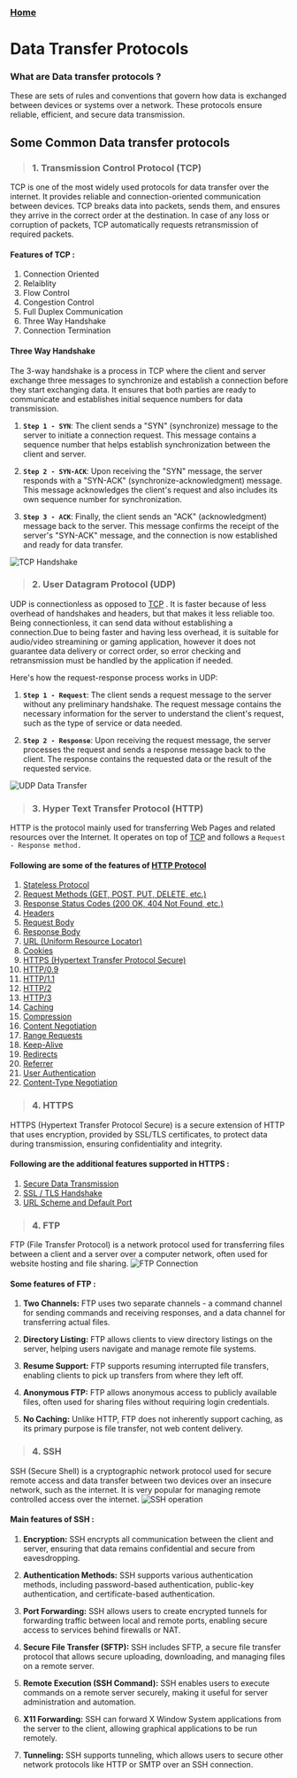 ### [Home](/README.md)

# Data Transfer Protocols

### What are Data transfer protocols ?
These are sets of rules and conventions that govern how data is exchanged between devices or systems over a network. These protocols ensure reliable, efficient, and secure data transmission.

## Some Common Data transfer protocols
> ### 1. Transmission Control Protocol (TCP)  
TCP is one of the most widely used protocols for data transfer over the internet. It provides reliable and connection-oriented communication between devices. TCP breaks data into packets, sends them, and ensures they arrive in the correct order at the destination. In case of any loss or corruption of packets, TCP automatically requests retransmission of required packets.

#### Features of TCP :
1. Connection Oriented
2. Relaiblity
3. Flow Control
4. Congestion Control
5. Full Duplex Communication
6. Three Way Handshake
7. Connection Termination

#### Three Way Handshake
The 3-way handshake is a process in TCP where the client and server exchange three messages to synchronize and establish a connection before they start exchanging data. It ensures that both parties are ready to communicate and establishes initial sequence numbers for data transmission.

1. **`Step 1 - SYN`**: The client sends a "SYN" (synchronize) message to the server to initiate a connection request. This message contains a sequence number that helps establish synchronization between the client and server.

2. **`Step 2 - SYN-ACK`**: Upon receiving the "SYN" message, the server responds with a "SYN-ACK" (synchronize-acknowledgment) message. This message acknowledges the client's request and also includes its own sequence number for synchronization.

3. **`Step 3 - ACK`**: Finally, the client sends an "ACK" (acknowledgment) message back to the server. This message confirms the receipt of the server's "SYN-ACK" message, and the connection is now established and ready for data transfer.

![TCP Handshake](/assets/tcpHandshake.png)

> ### 2. User Datagram Protocol (UDP)
UDP is connectionless as opposed to [TCP](#1-transmission-control-protocol-tcp) . It is faster because of less overhead of handshakes and headers, but that makes it less reliable too. Being connectionless, it can send data without establishing a connection.Due to being faster  and having less overhead, it is suitable for audio/video streamining or gaming application, however it does not guarantee data delivery or correct order, so error checking and retransmission must be handled by the application if needed.

Here's how the request-response process works in UDP:

1. **`Step 1 - Request`**: The client sends a request message to the server without any preliminary handshake. The request message contains the necessary information for the server to understand the client's request, such as the type of service or data needed.

2. **`Step 2 - Response`**: Upon receiving the request message, the server processes the request and sends a response message back to the client. The response contains the requested data or the result of the requested service.

![UDP Data Transfer](/assets/udpTransfer.png)

> ### 3. Hyper Text Transfer Protocol (HTTP)
HTTP is the protocol mainly used for transferring Web Pages and related resources over the Internet. It operates on top of [TCP](#1-transmission-control-protocol-tcp) and follows a `Request - Response method.`

#### Following are some of the features of [HTTP Protocol](/pages/dtp/HTTP.md)

1. [Stateless Protocol](/null)
2. [Request Methods (GET, POST, PUT, DELETE, etc.)](/null)
3. [Response Status Codes (200 OK, 404 Not Found, etc.)](/null)
4. [Headers](/null)
5. [Request Body](/null)
6. [Response Body](/null)
7. [URL (Uniform Resource Locator)](/null)
8. [Cookies](/null)
9. [HTTPS (Hypertext Transfer Protocol Secure)](/null)
10. [HTTP/0.9](/null)
11. [HTTP/1.1](/null)
12. [HTTP/2](/null)
13. [HTTP/3](/null)
14. [Caching](/null)
15. [Compression](/null)
16. [Content Negotiation](/null)
17. [Range Requests](/null)
18. [Keep-Alive](/null)
19. [Redirects](/null)
20. [Referrer](/null)
21. [User Authentication](/null)
22. [Content-Type Negotiation](/null)

> ### 4. HTTPS
HTTPS (Hypertext Transfer Protocol Secure) is a secure extension of HTTP that uses encryption, provided by SSL/TLS certificates, to protect data during transmission, ensuring confidentiality and integrity.

#### Following are the additional features supported in HTTPS :
1. [Secure Data Transmission](/null)
2. [SSL / TLS Handshake](/null)
3. [URL Scheme and Default Port](/null)
> ### 4. FTP

FTP (File Transfer Protocol) is a network protocol used for transferring files between a client and a server over a computer network, often used for website hosting and file sharing.
![FTP Connection](/assets/ftpConnection.webp)
#### Some features of FTP :

1. **Two Channels:** FTP uses two separate channels - a command channel for sending commands and receiving responses, and a data channel for transferring actual files.

2. **Directory Listing:** FTP allows clients to view directory listings on the server, helping users navigate and manage remote file systems.

3. **Resume Support:** FTP supports resuming interrupted file transfers, enabling clients to pick up transfers from where they left off.

4. **Anonymous FTP:** FTP allows anonymous access to publicly available files, often used for sharing files without requiring login credentials.

5. **No Caching:** Unlike HTTP, FTP does not inherently support caching, as its primary purpose is file transfer, not web content delivery.

> ### 4. SSH
SSH (Secure Shell) is a cryptographic network protocol used for secure remote access and data transfer between two devices over an insecure network, such as the internet. It is very popular for managing remote controlled access over the internet.
![SSH operation](/assets/sshOperation.webp)

#### Main features of SSH :

1. **Encryption:** SSH encrypts all communication between the client and server, ensuring that data remains confidential and secure from eavesdropping.

2. **Authentication Methods:** SSH supports various authentication methods, including password-based authentication, public-key authentication, and certificate-based authentication.

3. **Port Forwarding:** SSH allows users to create encrypted tunnels for forwarding traffic between local and remote ports, enabling secure access to services behind firewalls or NAT.

4. **Secure File Transfer (SFTP):** SSH includes SFTP, a secure file transfer protocol that allows secure uploading, downloading, and managing files on a remote server.

5. **Remote Execution (SSH Command):** SSH enables users to execute commands on a remote server securely, making it useful for server administration and automation.

6. **X11 Forwarding:** SSH can forward X Window System applications from the server to the client, allowing graphical applications to be run remotely.

7. **Tunneling:** SSH supports tunneling, which allows users to secure other network protocols like HTTP or SMTP over an SSH connection.
